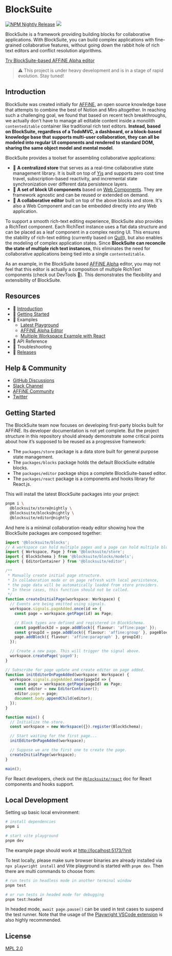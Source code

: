 # BlockSuite

[![NPM Nightly Release](https://img.shields.io/npm/v/@blocksuite/editor/nightly)](https://github.com/toeverything/blocksuite/actions/workflows/nightly-release.yml?query=branch%3Amaster)
<a href="./packages/store/package.json">
<img src="https://img.shields.io/npm/v/@blocksuite/store.svg?maxAge=300&color=6880ff"/>
</a>

<!--
<a href="https://join.slack.com/t/blocksuitedev/shared_invite/zt-1h0zz3b8z-nFpWSu6a6~yId7PxiMcBHA">
  <img src="https://img.shields.io/badge/-Slack-grey?logo=slack">
</a>
<a href="https://twitter.com/BlockSuiteDev">
  <img src="https://img.shields.io/badge/-Twitter-grey?logo=twitter">
</a>
-->

BlockSuite is a framework providing building blocks for collaborative applications. With BlockSuite, you can build complex applications with fine-grained collaborative features, without going down the rabbit hole of rich text editors and conflict resolution algorithms.

[Try BlockSuite-based AFFiNE Alpha editor](https://pathfinder.affine.pro/)

> ⚠️ This project is under heavy development and is in a stage of rapid evolution. Stay tuned!

## Introduction

BlockSuite was created initially for [AFFiNE](https://github.com/toeverything/AFFiNE), an open source knowledge base that attempts to combine the best of Notion and Miro altogether. In reaching such a challenging goal, we found that based on recent tech breakthroughs, we actually don't have to manage all editable content inside a monolith `contenteditable` container like traditional rich text editors. **Instead, based on BlockSuite, regardless of a TodoMVC, a dashboard, or a block-based knowledge base that supports multi-user collaboration, they can all be modeled into regular UI components and rendered to standard DOM, sharing the same object model and mental model**.

BlockSuite provides a toolset for assembling collaborative applications:

- 🚧 **A centralized store** that serves as a real-time collaborative state management library. It is built on top of [Yjs](https://github.com/yjs/yjs) and supports zero cost time travel, subscription-based reactivity, and incremental state synchronization over different data persistence layers.
- 🚧 **A set of block UI components** based on [Web Components](https://developer.mozilla.org/en-US/docs/Web/Web_Components). They are framework agnostic and can be reused or extended on demand.
- 🚧 **A collaborative editor** built on top of the above blocks and store. It's also a Web Component and can be embedded directly into any Web application.

To support a smooth rich-text editing experience, BlockSuite also provides a RichText component. Each RichText instance uses a flat data structure and can be placed as a leaf component in a complex nesting UI. This ensures the stability of rich-text editing (currently based on [Quill](https://quilljs.com/)), but also enables the modeling of complex application states. Since **BlockSuite can reconcile the state of multiple rich text instances**, this eliminates the need for collaborative applications being tied into a single `contenteditable`.

As an example, in the BlockSuite based [AFFiNE Alpha](https://pathfinder.affine.pro/) editor, you may not feel that this editor is actually a composition of multiple RichText components (check out DevTools 👀). This demonstrates the flexibility and extensibility of BlockSuite.

## Resources

- 🚧 [Introduction](https://github.com/toeverything/blocksuite#introduction)
- 🚧 [Getting Started](https://github.com/toeverything/blocksuite#getting-started)
- 🚧 Examples
  - [Latest Playground](https://block-suite.pages.dev/?init)
  - [AFFiNE Alpha Editor](https://pathfinder.affine.pro/)
  - [Multiple Workspace Example with React](https://blocksuite-react.vercel.app/)
- 🚧 API Reference
- 🚧 Troubleshooting
- 🚧 [Releases](https://github.com/toeverything/blocksuite/releases)

## Help & Community

- [GitHub Discussions](https://github.com/toeverything/blocksuite/discussions)
- [Slack Channel](https://join.slack.com/t/blocksuitedev/shared_invite/zt-1h0zz3b8z-nFpWSu6a6~yId7PxiMcBHA)
- [AFFiNE Community](https://community.affine.pro/c/open-development/)
- [Twitter](https://twitter.com/BlockSuiteDev)

## Getting Started

The BlockSuite team now focuses on developing first-party blocks built for AFFiNE. Its developer documentation is not yet complete. But the project structure in this repository should already demonstrate some critical points about how it’s supposed to be reused as a progressive framework:

- The `packages/store` package is a data store built for general purpose state management.
- The `packages/blocks` package holds the default BlockSuite editable blocks.
- The `packages/editor` package ships a complete BlockSuite-based editor.
- The `packages/react` package is a components and hooks library for React.js.

This will install the latest BlockSuite packages into your project:

```sh
pnpm i \
  @blocksuite/store@nightly \
  @blocksuite/blocks@nightly \
  @blocksuite/editor@nightly
```

And here is a minimal collaboration-ready editor showing how the BlockSuite packages are composed together:

```ts
import '@blocksuite/blocks';
// A workspace can hold multiple pages and a page can hold multiple blocks.
import { Workspace, Page } from '@blocksuite/store';
import { BlockSchema } from '@blocksuite/blocks/models';
import { EditorContainer } from '@blocksuite/editor';

/**
 * Manually create initial page structure.
 * In collaboration mode or on page refresh with local persistence,
 * the page data will be automatically loaded from store providers.
 * In these cases, this function should not be called.
 */
function createInitialPage(workspace: Workspace) {
  // Events are being emitted using signals.
  workspace.signals.pageAdded.once(id => {
    const page = workspace.getPage(id) as Page;

    // Block types are defined and registered in BlockSchema.
    const pageBlockId = page.addBlock({ flavour: 'affine:page' });
    const groupId = page.addBlock({ flavour: 'affine:group' }, pageBlockId);
    page.addBlock({ flavour: 'affine:paragraph' }, groupId);
  });

  // Create a new page. This will trigger the signal above.
  workspace.createPage('page0');
}

// Subscribe for page update and create editor on page added.
function initEditorOnPageAdded(workspace: Workspace) {
  workspace.signals.pageAdded.once(pageId => {
    const page = workspace.getPage(pageId) as Page;
    const editor = new EditorContainer();
    editor.page = page;
    document.body.appendChild(editor);
  });
}

function main() {
  // Initialize the store.
  const workspace = new Workspace({}).register(BlockSchema);

  // Start waiting for the first page...
  initEditorOnPageAdded(workspace);

  // Suppose we are the first one to create the page.
  createInitialPage(workspace);
}

main();
```

For React developers, check out the [`@blocksuite/react`](./packages/react/README.md) doc for React components and hooks support.

## Local Development

Setting up basic local environment:

```bash
# install dependencies
pnpm i

# start vite playground
pnpm dev
```

The example page should work at [http://localhost:5173/?init](http://localhost:5173/?init)

To test locally, please make sure browser binaries are already installed via `npx playwright install` and Vite playground is started with `pnpm dev`. Then there are multi commands to choose from:

```bash
# run tests in headless mode in another terminal window
pnpm test

# or run tests in headed mode for debugging
pnpm test:headed
```

In headed mode, `await page.pause()` can be used in test cases to suspend the test runner. Note that the usage of the [Playwright VSCode extension](https://marketplace.visualstudio.com/items?itemName=ms-playwright.playwright) is also highly recommended.

## License

[MPL 2.0](./LICENSE)
